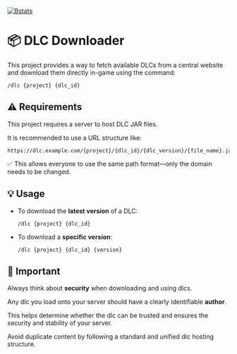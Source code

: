[![Bstats](https://raw.githubusercontent.com/intergrav/devins-badges/refs/heads/v3/assets/cozy/available/bstats_vector.svg)](https://bstats.org/plugin/bukkit/MCEngineDLC/25752)

# 📦 DLC Downloader

This project provides a way to fetch available DLCs from a central website and download them directly in-game using the command:

```
/dlc {project} {dlc_id}
```

## ⚠️ Requirements

This project requires a server to host DLC JAR files.

It is recommended to use a URL structure like:

```
https://dlc.example.com/{project}/{dlc_id}/{dlc_version}/{file_name}.jar
```

✅ This allows everyone to use the same path format—only the domain needs to be changed.

## 💡 Usage

- To download the **latest version** of a DLC:
  ```
  /dlc {project} {dlc_id}
  ```

- To download a **specific version**:
  ```
  /dlc {project} {dlc_id} {version}
  ```

## 🔐 Important

Always think about **security** when downloading and using dlcs.

Any dlc you load onto your server should have a clearly identifiable **author**.

This helps determine whether the dlc can be trusted and ensures the security and stability of your server.

Avoid duplicate content by following a standard and unified dlc hosting structure.
